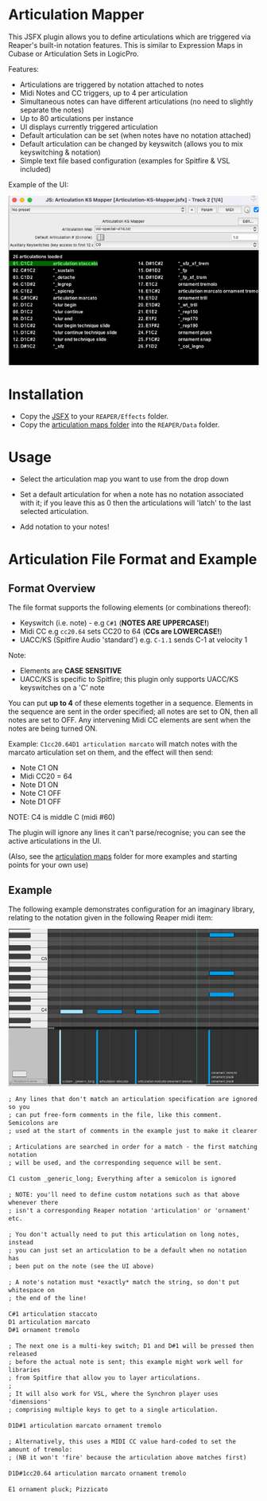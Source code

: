 # Articulation Mapper

This JSFX plugin allows you to define articulations which are triggered via
Reaper's built-in notation features. This is similar to Expression Maps in
Cubase or Articulation Sets in LogicPro.

Features:

- Articulations are triggered by notation attached to notes
- Midi Notes and CC triggers, up to 4 per articulation
- Simultaneous notes can have different articulations (no need to slightly separate the notes)
- Up to 80 articulations per instance
- UI displays currently triggered articulation
- Default articulation can be set (when notes have no notation attached)
- Default articulation can be changed by keyswitch (allows you to mix keyswitching & notation)
- Simple text file based configuration (examples for Spitfire & VSL included)

Example of the UI:

![Screenshot of UI](ui1.png)

# Installation

- Copy the [JSFX](Articulation-KS-Mapper.jsfx) to your `REAPER/Effects` folder.
- Copy the [articulation maps folder](articulation-maps) into the `REAPER/Data` folder.

# Usage

- Select the articulation map you want to use from the drop down

- Set a default articulation for when a note has no notation associated with it;
if you leave this as 0 then the articulations will 'latch' to the last selected
articulation.

- Add notation to your notes!

# Articulation File Format and Example

## Format Overview

The file format supports the following elements (or combinations thereof):

- Keyswitch (i.e. note) - e.g `C#1`  (**NOTES ARE UPPERCASE!**)
- Midi CC e.g `cc20.64` sets CC20 to 64 (**CCs are LOWERCASE!**)
- UACC/KS (Spitfire Audio 'standard') e.g. `C-1.1` sends C-1 at velocity 1

Note:
* Elements are **CASE SENSITIVE**
* UACC/KS is specific to Spitfire; this plugin only supports UACC/KS keyswitches on a 'C' note 

You can put **up to 4** of these elements together in a sequence.  Elements in the
sequence are sent in the order specified; all notes are set to ON, then all
notes are set to OFF. Any intervening Midi CC elements are sent when the notes
are being turned ON.

Example: `C1cc20.64D1 articulation marcato` will match notes with the marcato
articulation set on them, and the effect will then send:

- Note C1 ON
- Midi CC20 = 64
- Note D1 ON
- Note C1 OFF
- Note D1 OFF

NOTE: C4 is middle C (midi #60)

The plugin will ignore any lines it can't parse/recognise; you can see the
active articulations in the UI.

(Also, see the [articulation maps](articulation-maps) folder for more examples and
starting points for your own use)

## Example

The following example demonstrates configuration for an imaginary library,
relating to the notation given in the following Reaper midi item:

![Example Articulations]( example1.png )

```
; Any lines that don't match an articulation specification are ignored so you
; can put free-form comments in the file, like this comment.  Semicolons are
; used at the start of comments in the example just to make it clearer

; Articulations are searched in order for a match - the first matching notation
; will be used, and the corresponding sequence will be sent.

C1 custom _generic_long; Everything after a semicolon is ignored

; NOTE: you'll need to define custom notations such as that above whenever there
; isn't a corresponding Reaper notation 'articulation' or 'ornament' etc.

; You don't actually need to put this articulation on long notes, instead
; you can just set an articulation to be a default when no notation has 
; been put on the note (see the UI above)

; A note's notation must *exactly* match the string, so don't put whitespace on
; the end of the line!

C#1 articulation staccato
D1 articulation marcato
D#1 ornament tremolo

; The next one is a multi-key switch; D1 and D#1 will be pressed then released
; before the actual note is sent; this example might work well for libraries
; from Spitfire that allow you to layer articulations.
; 
; It will also work for VSL, where the Synchron player uses 'dimensions'
; comprising multiple keys to get to a single articulation.

D1D#1 articulation marcato ornament tremolo

; Alternatively, this uses a MIDI CC value hard-coded to set the amount of tremolo:
; (NB it won't 'fire' because the articulation above matches first)

D1D#1cc20.64 articulation marcato ornament tremolo

E1 ornament pluck; Pizzicato
```
